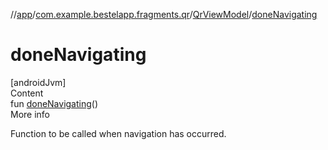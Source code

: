 //[app](../../index.md)/[com.example.bestelapp.fragments.qr](../index.md)/[QrViewModel](index.md)/[doneNavigating](done-navigating.md)



# doneNavigating  
[androidJvm]  
Content  
fun [doneNavigating](done-navigating.md)()  
More info  


Function to be called when navigation has occurred.

  



